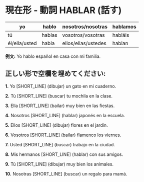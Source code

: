 # 現在形 - 動詞 HABLAR (話す)

| yo            | hablo  | nosotros/nosotras   | hablamos |
| ------------- | ------ | ------------------- | -------- |
| tú            | hablas | vosotros/vosotras   | habláis  |
| él/ella/usted | habla  | ellos/ellas/ustedes | hablan   |

**例文:** Yo hablo español en casa con mi familia.

## 正しい形で空欄を埋めてください:

**1.** Yo [SHORT_LINE] (dibujar) un gato en mi cuaderno.

**2.** Tú [SHORT_LINE] (buscar) tu mochila en la clase.

**3.** Ella [SHORT_LINE] (bailar) muy bien en las fiestas.

**4.** Nosotros [SHORT_LINE] (hablar) japonés en la escuela.

**5.** Ellos [SHORT_LINE] (dibujar) flores en el jardín.

**6.** Vosotros [SHORT_LINE] (bailar) flamenco los viernes.

**7.** Usted [SHORT_LINE] (buscar) trabajo en la ciudad.

**8.** Mis hermanos [SHORT_LINE] (hablar) con sus amigos.

**9.** Tú [SHORT_LINE] (dibujar) muy bien los animales.

**10.** Nosotras [SHORT_LINE] (buscar) un regalo para mamá.
